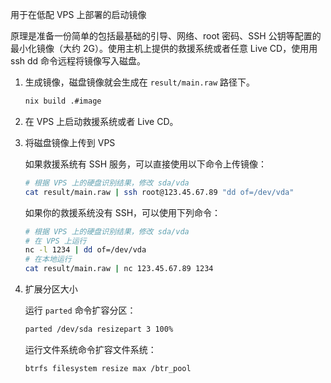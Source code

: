 用于在低配 VPS 上部署的启动镜像

原理是准备一份简单的包括最基础的引导、网络、root 密码、SSH 公钥等配置的最小化镜像（大约 2G）。使用主机上提供的救援系统或者任意 Live CD，使用用 ssh dd 命令远程将镜像写入磁盘。

1. 生成镜像，磁盘镜像就会生成在 `result/main.raw` 路径下。
    ```sh
    nix build .#image
    ```
2. 在 VPS 上启动救援系统或者 Live CD。
3. 将磁盘镜像上传到 VPS

    如果救援系统有 SSH 服务，可以直接使用以下命令上传镜像：
    ```sh
    # 根据 VPS 上的硬盘识别结果，修改 sda/vda
    cat result/main.raw | ssh root@123.45.67.89 "dd of=/dev/vda"
    ```
    如果你的救援系统没有 SSH，可以使用下列命令：
    ```sh
    # 根据 VPS 上的硬盘识别结果，修改 sda/vda
    # 在 VPS 上运行
    nc -l 1234 | dd of=/dev/vda
    # 在本地运行
    cat result/main.raw | nc 123.45.67.89 1234
    ```
4. 扩展分区大小

    运行 `parted` 命令扩容分区：
    ```sh
    parted /dev/sda resizepart 3 100%
    ```
    运行文件系统命令扩容文件系统：
    ```sh
    btrfs filesystem resize max /btr_pool
    ```
